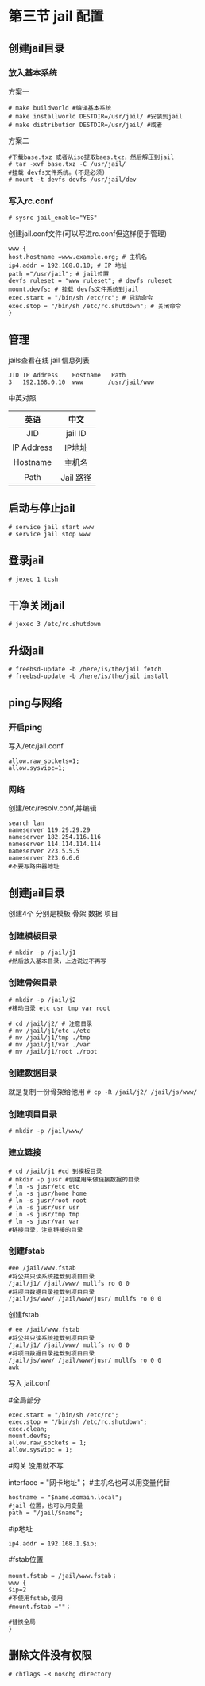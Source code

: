 # 第三节 jail 配置

## 创建jail目录 <a href="#chuang-jian-jail-mu-lu" id="chuang-jian-jail-mu-lu"></a>

### 放入基本系统

方案一

```
# make buildworld #编译基本系统
# make installworld DESTDIR=/usr/jail/ #安装到jail
# make distribution DESTDIR=/usr/jail/ #或者
```

方案二

```
#下载base.txz 或者从iso提取baes.txz，然后解压到jail
# tar -xvf base.txz -C /usr/jail/
#挂载 devfs文件系统。(不是必须)
# mount -t devfs devfs /usr/jail/dev
```

### 写入rc.conf

```
# sysrc jail_enable="YES"
```

创建jail.conf文件(可以写进rc.conf但这样便于管理)

```
www {
host.hostname =www.example.org; # 主机名
ip4.addr = 192.168.0.10; # IP 地址
path ="/usr/jail"; # jail位置
devfs_ruleset = "www_ruleset"; # devfs ruleset
mount.devfs; # 挂载 devfs文件系统到jail
exec.start = "/bin/sh /etc/rc"; # 启动命令
exec.stop = "/bin/sh /etc/rc.shutdown"; # 关闭命令
}
```

## 管理

jails查看在线 jail 信息列表

```
JID IP Address    Hostname   Path
3   192.168.0.10  www       /usr/jail/www
```

中英对照

| 英语        | 中文    |
|:----------:|:-------:|
| JID        | jail ID |
| IP Address | IP地址    |
| Hostname   | 主机名     |
| Path       | Jail 路径 |


## 启动与停止jail

```
# service jail start www
# service jail stop www
```

## 登录jail

```
# jexec 1 tcsh
```

## 干净关闭jail

```
# jexec 3 /etc/rc.shutdown
```

## 升级jail

```
# freebsd-update -b /here/is/the/jail fetch
# freebsd-update -b /here/is/the/jail install
```

## ping与网络

### 开启ping

写入/etc/jail.conf

```
allow.raw_sockets=1;
allow.sysvipc=1;
```

### 网络

创建/etc/resolv.conf,并编辑

```
search lan
nameserver 119.29.29.29
nameserver 182.254.116.116
nameserver 114.114.114.114
nameserver 223.5.5.5
nameserver 223.6.6.6
#不要写路由器地址
```

## 创建jail目录

创建4个 分别是模板 骨架 数据 项目

### 创建模板目录

```
# mkdir -p /jail/j1
#然后放入基本目录，上边说过不再写
```

### 创建骨架目录

```
# mkdir -p /jail/j2
#移动目录 etc usr tmp var root
```

```
# cd /jail/j2/ # 注意目录
# mv /jail/j1/etc ./etc
# mv /jail/j1/tmp ./tmp
# mv /jail/j1/var ./var
# mv /jail/j1/root ./root
```

### 创建数据目录

就是复制一份骨架给他用 `# cp -R /jail/j2/ /jail/js/www/`

### 创建项目目录

```
# mkdir -p /jail/www/
```

### 建立链接

```
# cd /jail/j1 #cd 到模板目录
# mkdir -p jusr #创建用来做链接数据的目录
# ln -s jusr/etc etc
# ln -s jusr/home home
# ln -s jusr/root root
# ln -s jusr/usr usr
# ln -s jusr/tmp tmp
# ln -s jusr/var var
#链接目录，注意链接的目录
```

### 创建fstab

```
#ee /jail/www.fstab
#将公共只读系统挂载到项目目录
/jail/j1/ /jail/www/ mullfs ro 0 0
#将项目数据目录挂载到项目目录
/jail/js/www/ /jail/www/jusr/ mullfs ro 0 0
```

创建fstab

```
# ee /jail/www.fstab
#将公共只读系统挂载到项目目录
/jail/j1/ /jail/www/ mullfs ro 0 0
#将项目数据目录挂载到项目目录
/jail/js/www/ /jail/www/jusr/ mullfs ro 0 0
awk
```

写入 jail.conf

\#全局部分

```
exec.start = "/bin/sh /etc/rc";
exec.stop = "/bin/sh /etc/rc.shutdown";
exec.clean;
mount.devfs;
allow.raw_sockets = 1;
allow.sysvipc = 1;
```

\#网关 没用就不写

interface = "网卡地址"； #主机名也可以用变量代替

```
hostname = "$name.domain.local";
#jail 位置，也可以用变量
path = "/jail/$name";
```

\#ip地址

```
ip4.addr = 192.168.1.$ip;
```

\#fstab位置

```
mount.fstab = /jail/www.fstab；
www {
$ip=2
#不使用fstab,使用
#mount.fstab =""；

#替换全局
}
```

## 删除文件没有权限

```
# chflags -R noschg directory
```

